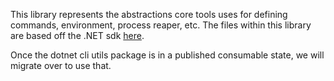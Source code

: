 This library represents the abstractions core tools uses for defining commands, environment, process reaper, etc.
The files within this library are based off the .NET sdk [here](https://github.com/dotnet/sdk).

 Once the dotnet cli utils package is in a published consumable state, we will migrate over to use that.